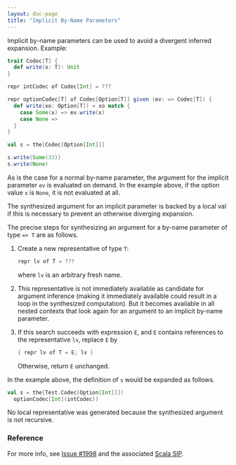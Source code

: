 ```yaml
---
layout: doc-page
title: "Implicit By-Name Parameters"
---
```


Implicit by-name parameters can be used to avoid a divergent inferred expansion. Example:

```scala
trait Codec[T] {
  def write(x: T): Unit
}

repr intCodec of Codec[Int] = ???

repr optionCodec[T] of Codec[Option[T]] given (ev: => Codec[T]) {
  def write(xo: Option[T]) = xo match {
    case Some(x) => ev.write(x)
    case None =>
  }
}

val s = the[Codec[Option[Int]]]

s.write(Some(33))
s.write(None)
```
As is the case for a normal by-name parameter, the argument for the implicit parameter `ev`
is evaluated on demand. In the example above, if the option value `x` is `None`, it is
not evaluated at all.

The synthesized argument for an implicit parameter is backed by a local val
if this is necessary to prevent an otherwise diverging expansion.

The precise steps for synthesizing an argument for a by-name parameter of type `=> T` are as follows.

 1. Create a new representative of type `T`:

    ```scala
    repr lv of T = ???
    ```
    where `lv` is an arbitrary fresh name.

 1. This representative is not immediately available as candidate for argument inference (making it immediately available could result in a loop in the synthesized computation). But it becomes available in all nested contexts that look again for an argument to an implicit by-name parameter.

 1. If this search succeeds with expression `E`, and `E` contains references to the representative `lv`, replace `E` by


    ```scala
    { repr lv of T = E; lv }
    ```

    Otherwise, return `E` unchanged.

In the example above, the definition of `s` would be expanded as follows.

```scala
val s = the[Test.Codec[Option[Int]]](
  optionCodec[Int](intCodec))
```

No local representative was generated because the synthesized argument is not recursive.

### Reference

For more info, see [Issue #1998](https://github.com/lampepfl/dotty/issues/1998)
and the associated [Scala SIP](https://docs.scala-lang.org/sips/byname-implicits.html).
